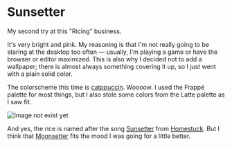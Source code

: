 # Sunsetter

My second try at this "Ricing" business.

It's very bright and pink. My reasoning is that I'm not really going to be staring at the desktop too often — usually, I'm playing a game or have the browser or editor maximized. This is also why I decided not to add a wallpaper; there is almost always something covering it up, so I just went with a plain solid color.

The colorscheme this time is [catppuccin](https://github.com/catppuccin/). Woooow. I used the Frappé palette for most things, but I also stole some colors from the Latte palette as I saw fit.

![Image not exist yet](uhhhh.png)

And yes, the rice is named after the song [Sunsetter](https://youtu.be/WPUR6IN99Ic) from [Homestuck](https://www.homestuck.com/story). But I think that [Moonsetter](https://youtu.be/75kJb_aAvKY) fits the mood I was going for a little better.
